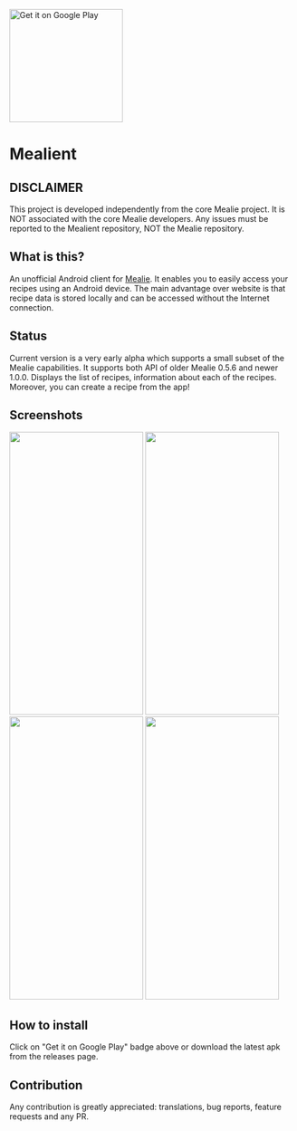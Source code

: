 <a href='https://play.google.com/store/apps/details?id=gq.kirmanak.mealient&utm_source=github&utm_campaign=readme&pcampaignid=pcampaignidMKT-Other-global-all-co-prtnr-py-PartBadge-Mar2515-1'><img width="200" alt='Get it on Google Play' src='https://play.google.com/intl/en_us/badges/static/images/badges/en_badge_web_generic.png'/></a>

# Mealient

## DISCLAIMER

This project is developed independently from the core Mealie project. It is NOT associated with the
core Mealie developers. Any issues must be reported to the Mealient repository, NOT the Mealie
repository.

## What is this?

An unofficial Android client for [Mealie](https://hay-kot.github.io/mealie/). It enables you to
easily access your recipes using an Android device. The main advantage over website is that
recipe data is stored locally and can be accessed without the Internet connection.

## Status

Current version is a very early alpha which supports a small subset of the Mealie capabilities.
It supports both API of older Mealie 0.5.6 and newer 1.0.0. Displays the list of recipes,
information about each of the recipes. Moreover, you can create a recipe from the app!

## Screenshots

<img src="https://user-images.githubusercontent.com/24299495/203381442-0359cee1-e8a6-4d1f-bdff-eceb1dc31917.png" width="236" height="500" /> <img src="https://user-images.githubusercontent.com/24299495/203381431-51cb57aa-7a2b-4ada-8265-9d382bfae078.png" width="236" height="500" /> <img src="https://user-images.githubusercontent.com/24299495/203381424-358ec3b2-28d9-4237-985d-49be05ef3c7e.png" width="236" height="500" /> <img src="https://user-images.githubusercontent.com/24299495/202909845-d857259f-90f9-4988-beff-038cd784215d.png" width="236" height="500" />

## How to install

Click on "Get it on Google Play" badge above or download the latest apk from the releases page.

## Contribution

Any contribution is greatly appreciated: translations, bug reports, feature requests and any PR.
